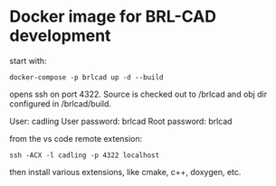 # Docker image for BRL-CAD development

start with:

	docker-compose -p brlcad up -d --build

opens ssh on port 4322. Source is checked out to /brlcad and obj dir configured in /brlcad/build.

User: cadling
User password: brlcad
Root password: brlcad

from the vs code remote extension:

	ssh -ACX -l cadling -p 4322 localhost

then install various extensions, like cmake, c++, doxygen, etc.
